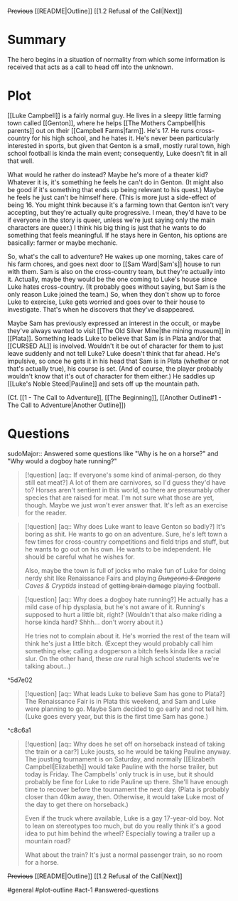 ~~Previous~~
[[README|Outline]]
[[1.2 Refusal of the Call|Next]]
# Summary
The hero begins in a situation of normality from which some information is received that acts as a call to head off into the unknown.

# Plot
[[Luke Campbell]] is a fairly normal guy. He lives in a sleepy little farming town called [[Genton]], where he helps [[The Mothers Campbell|his parents]] out on their [[Campbell Farms|farm]]. He's 17. He runs cross-country for his high school, and he hates it. He's never been particularly interested in sports, but given that Genton is a small, mostly rural town, high school football is kinda the main event; consequently, Luke doesn't fit in all that well.

What would he rather do instead? Maybe he's more of a theater kid? Whatever it is, it's something he feels he can't do in Genton. (It might also be good if it's something that ends up being relevant to his quest.) Maybe he feels he just can't be himself here. (This is more just a side-effect of being 16. You might think because it's a farming town that Genton isn't very accepting, but they're actually quite progressive. I mean, they'd have to be if everyone in the story is queer, unless we're just saying only the main characters are queer.) I think his big thing is just that he wants to do something that feels meaningful. If he stays here in Genton, his options are basically: farmer or maybe mechanic.

So, what's the call to adventure? He wakes up one morning, takes care of his farm chores, and goes next door to [[Sam Ward|Sam's]] house to run with them. Sam is also on the cross-country team, but they're actually into it. Actually, maybe they would be the one coming to Luke's house since Luke hates cross-country. (It probably goes without saying, but Sam is the only reason Luke joined the team.) So, when they don't show up to force Luke to exercise, Luke gets worried and goes over to their house to investigate. That's when he discovers that they've disappeared.

Maybe Sam has previously expressed an interest in the occult, or maybe they've always wanted to visit [[The Old Silver Mine|the mining museum]] in [[Plata]]. Something leads Luke to believe that Sam is in Plata and/or that [[CURSED AL]] is involved. Wouldn't it be out of character for them to just leave suddenly and not tell Luke? Luke doesn't think that far ahead. He's impulsive, so once he gets it in his head that Sam is in Plata (whether or not that's actually true), his course is set. (And of course, the player probably wouldn't know that it's out of character for them either.) He saddles up [[Luke's Noble Steed|Pauline]] and sets off up the mountain path.

(Cf. [[1 - The Call to Adventure]], [[The Beginning]], [[Another Outline#1 - The Call to Adventure|Another Outline]])

# Questions
sudoMajor:: Answered some questions like "Why is he on a horse?" and "Why would a dogboy hate running?"

>[!question] [aq:: If everyone's some kind of animal-person, do they still eat meat?]
>A lot of them are carnivores, so I'd guess they'd have to? Horses aren't sentient in this world, so there are presumably other species that are raised for meat. I'm not sure what those are yet, though. Maybe we just won't ever answer that. It's left as an exercise for the reader.

>[!question] [aq:: Why does Luke want to leave Genton so badly?]
>It's boring as shit. He wants to go on an adventure. Sure, he's left town a few times for cross-country competitions and field trips and stuff, but he wants to go out on his own. He wants to be independent. He should be careful what he wishes for.
>
>Also, maybe the town is full of jocks who make fun of Luke for doing nerdy shit like Renaissance Fairs and playing *~~Dungeons & Dragons~~ Caves & Cryptids* instead of ~~getting brain damage~~ playing football.

>[!question] [aq:: Why does a dogboy hate running?]
>He actually has a mild case of hip dysplasia, but he's not aware of it. Running's supposed to hurt a little bit, right? (Wouldn't that also make riding a horse kinda hard? Shhh... don't worry about it.)
>
>He tries not to complain about it. He's worried the rest of the team will think he's just a little bitch. (Except they would probably call him something else; calling a dogperson a bitch feels kinda like a racial slur. On the other hand, these *are* rural high school students we're talking about...)

^5d7e02

>[!question] [aq:: What leads Luke to believe Sam has gone to Plata?]
>The Renaissance Fair is in Plata this weekend, and Sam and Luke were planning to go. Maybe Sam decided to go early and not tell him. (Luke goes every year, but this is the first time Sam has gone.)

^c8c6a1

>[!question] [aq:: Why does he set off on horseback instead of taking the train or a car?]
>Luke jousts, so he would be taking Pauline anyway. The jousting tournament is on Saturday, and normally [[Elizabeth Campbell|Elizabeth]] would take Pauline with the horse trailer, but today is Friday. The Campbells' only truck is in use, but it should probably be fine for Luke to ride Pauline up there. She'll have enough time to recover before the tournament the next day. (Plata is probably closer than 40km away, then. Otherwise, it would take Luke most of the day to get there on horseback.)
>
>Even if the truck where available, Luke is a gay 17-year-old boy. Not to lean on stereotypes too much, but do you really think it's a good idea to put him behind the wheel? Especially towing a trailer up a mountain road?
>
>What about the train? It's just a normal passenger train, so no room for a horse.

~~Previous~~
[[README|Outline]]
[[1.2 Refusal of the Call|Next]]

#general #plot-outline #act-1  #answered-questions 